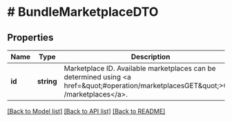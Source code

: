 # # BundleMarketplaceDTO

## Properties

Name | Type | Description | Notes
------------ | ------------- | ------------- | -------------
**id** | **string** | Marketplace ID. Available marketplaces can be determined using &lt;a href&#x3D;\&quot;#operation/marketplacesGET\&quot;&gt;GET /marketplaces&lt;/a&gt;. |

[[Back to Model list]](../../README.md#models) [[Back to API list]](../../README.md#endpoints) [[Back to README]](../../README.md)

